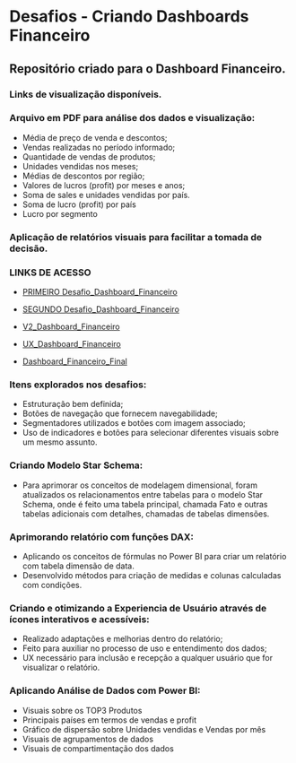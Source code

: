 # Desafios - Criando Dashboards Financeiro
## Repositório criado para o Dashboard Financeiro. 
### Links de visualização disponíveis.

### Arquivo em PDF para análise dos dados e visualização:
- Média de preço de venda e descontos;
- Vendas realizadas no período informado;
- Quantidade de vendas de produtos;
- Unidades vendidas nos meses;
- Médias de descontos por região;
- Valores de lucros (profit) por meses e anos;
- Soma de sales e unidades vendidas por país.
- Soma de lucro (profit) por país
- Lucro por segmento

### Aplicação de relatórios visuais para facilitar a tomada de decisão.

### LINKS DE ACESSO

- [PRIMEIRO Desafio_Dashboard_Financeiro](https://app.powerbi.com/view?r=eyJrIjoiMjM5ZTQ1MzEtYTU4Zi00ZDExLWFlN2UtNzVkMjUxYWQ2MGJkIiwidCI6IjM0ZmFiYWU3LWM4Y2MtNDA5Mi1hNGM5LTYyNDE4YzU3NTViNSJ9)

- [SEGUNDO Desafio_Dashboard_Financeiro](https://app.powerbi.com/view?r=eyJrIjoiZjliN2Q2OGEtOTg2NC00MWQ3LWJjOTItNGM5MjQyOGNmNTE4IiwidCI6IjM0ZmFiYWU3LWM4Y2MtNDA5Mi1hNGM5LTYyNDE4YzU3NTViNSJ9)

- [V2_Dashboard_Financeiro](https://app.powerbi.com/view?r=eyJrIjoiMjcyYTcxYjAtZmVlNy00NGRkLWFhODItMTQzYTY4MDY4NDEyIiwidCI6IjM0ZmFiYWU3LWM4Y2MtNDA5Mi1hNGM5LTYyNDE4YzU3NTViNSJ9)

- [UX_Dashboard_Financeiro](https://app.powerbi.com/view?r=eyJrIjoiMTY0NWM3OTYtMmVlYy00MWQwLWE0MmMtODkyYWU0ZDI3NTVjIiwidCI6IjM0ZmFiYWU3LWM4Y2MtNDA5Mi1hNGM5LTYyNDE4YzU3NTViNSJ9)

- [Dashboard_Financeiro_Final](https://app.powerbi.com/view?r=eyJrIjoiYzhmMjQ2ZTItY2I1YS00OTg2LTgzNWItNzAwYWVjN2FhMjk0IiwidCI6IjM0ZmFiYWU3LWM4Y2MtNDA5Mi1hNGM5LTYyNDE4YzU3NTViNSJ9)

### Itens explorados nos desafios:
- Estruturação bem definida; 
- Botões de navegação que fornecem navegabilidade; 
- Segmentadores utilizados e botões com imagem associado;
- Uso de indicadores e botões para selecionar diferentes visuais sobre um mesmo assunto.

### Criando Modelo Star Schema:
- Para aprimorar os conceitos de modelagem dimensional, foram atualizados os relacionamentos entre tabelas para o modelo Star Schema, onde é feito uma tabela principal, chamada Fato e outras tabelas adicionais com detalhes, chamadas de tabelas dimensões.

### Aprimorando relatório com funções DAX:
- Aplicando os conceitos de fórmulas no Power BI para criar um relatório com tabela dimensão de data.
- Desenvolvido métodos para criação de medidas e colunas calculadas com condições.

### Criando e otimizando a Experiencia de Usuário através de ícones interativos e acessíveis:
- Realizado adaptações e melhorias dentro do relatório;
- Feito para auxiliar no processo de uso e entendimento dos dados;
- UX necessário para inclusão e recepção a qualquer usuário que for visualizar o relatório.

### Aplicando Análise de Dados com Power BI:
-	Visuais sobre os TOP3 Produtos
-	Principais países em termos de vendas e profit
-	Gráfico de dispersão sobre Unidades vendidas e Vendas por mês
-	Visuais de agrupamentos de dados
-	Visuais de compartimentação dos dados

